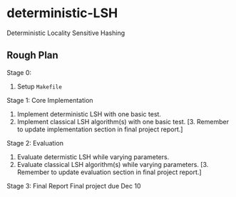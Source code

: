 # deterministic-LSH
Deterministic Locality Sensitive Hashing

Rough Plan
----------
Stage 0:
1. Setup `Makefile`

Stage 1: Core Implementation
1. Implement deterministic LSH with one basic test.
2. Implement classical LSH algorithm(s) with one basic test.
[3. Remember to update implementation section in final project report.]

Stage 2: Evaluation
1. Evaluate determistic LSH while varying parameters.
2. Evaluate classical LSH algorithm(s) while varying parameters.
[3. Remember to update evaluation section in final project report.]

Stage 3: Final Report
Final project due Dec 10